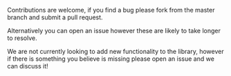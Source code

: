 Contributions are welcome, if you find a bug please fork from the master branch and submit a pull request.

Alternatively you can open an issue however these are likely to take longer to resolve.

We are not currently looking to add new functionality to the library, however if there is something you believe is missing please open an issue and we can discuss it!
